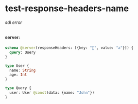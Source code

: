 # test-response-headers-name

###### sdl error

#### server:

```graphql
schema @server(responseHeaders: [{key: "🤣", value: "a"}]) {
  query: Query
}

type User {
  name: String
  age: Int
}

type Query {
  user: User @const(data: {name: "John"})
}
```
